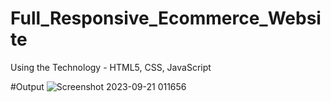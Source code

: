 # Full_Responsive_Ecommerce_Website
Using the Technology - HTML5, CSS, JavaScript

#Output
![Screenshot 2023-09-21 011656](https://github.com/sanjaykumarmsk/Full_Responsive_Ecommerce_Website/assets/129680092/c57195d3-00cf-4501-ad8e-5b5ec7ab2801)
